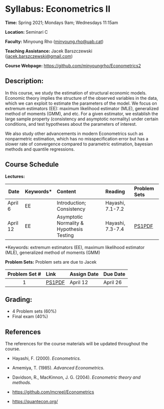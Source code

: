 # Syllabus: Econometrics II 

**Time:** Spring 2021; Mondays 9am; Wednesdays 11:15am

**Location:** Seminari C

**Faculty:** Minyoung Rho (minyoung.rho@uab.cat)

**Teaching Assistance:** Jacek Barszczewski (jacek.barszczewski@gmail.com)


**Course Webpage:** https://github.com/minyoungrho/Econometrics2

## Description:
In this course, we study the estimation of structural economic models. Economic theory implies the structure of the observed variables in the data, which we can exploit to estimate the parameters of the model. We focus on extremum estimators (EE): maximum likelihood estimator (MLE), generalized method of moments (GMM), and etc. For a given estimator, we establish the large sample property (consistency and asymptotic normality) under certain conditions, and test hypotheses about the parameters of interest. 

We also study other advancements in modern Econometrics such as  nonparmetric estimation, which has no misspecification error but has a slower rate of convergence compared to parametric estimation, bayesian methods and quantile regressions.

## Course Schedule

**Lectures:**

| Date | Keywords* |  Content | Reading  |  Problem Sets  |
|---|:---|:---|:---|:---|
| April 6 | EE | Introduction; Consistency  | Hayashi, 7.1-7.2  |   |
| April 12 | EE | Asymptotic Normality & Hypothesis Testing | Hayashi, 7.3-7.4  | [PS1](https://github.com/minyoungrho/Econometrics2/blob/main/ps/ps1.ipynb)[PDF](https://github.com/minyoungrho/Econometrics2/blob/main/ps/ps1.pdf)  |

*Keywords: extremum estimators (EE), maximum likelihood estimator (MLE), generalized method of moments (GMM)


**Problem Sets:**
Problem sets are due to Jacek

| Problem Set # | Link |Assign Date |  Due Date |
|:---:|:---|:---|:---|
| 1 | [PS1](https://github.com/minyoungrho/Econometrics2/blob/main/ps/ps1.ipynb)[PDF](https://github.com/minyoungrho/Econometrics2/blob/main/ps/ps1.pdf) | April 12 | April 26 |

## Grading: 
- 4 Problem sets (60%)
- Final exam (40%)

## References
The references for the course materials will be updated throughout the course.
- Hayashi, F. (2000). *Econometrics.*
- Amemiya, T. (1985). *Advanced Econometrics.*
- Davidson, R., MacKinnon, J. G. (2004). *Econometric theory and methods.*


- https://github.com/mcreel/Econometrics
- https://quantecon.org/

